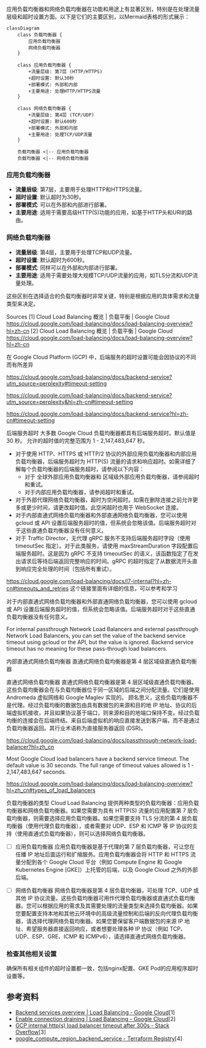 应用负载均衡器和网络负载均衡器在功能和用途上有显著区别，特别是在处理流量层级和超时设置方面。以下是它们的主要区别，以Mermaid表格的形式展示：

```mermaid
classDiagram
    class 负载均衡器 {
        应用负载均衡器
        网络负载均衡器
    }

    class 应用负载均衡器 {
        +流量层级: 第7层 (HTTP/HTTPS)
        +超时设置: 默认30秒
        +部署模式: 外部和内部
        +主要用途: 处理HTTP/HTTPS流量
    }

    class 网络负载均衡器 {
        +流量层级: 第4层 (TCP/UDP)
        +超时设置: 默认600秒
        +部署模式: 外部和内部
        +主要用途: 处理TCP/UDP流量
    }

    负载均衡器 <|-- 应用负载均衡器
    负载均衡器 <|-- 网络负载均衡器
```

### **应用负载均衡器**
- **流量层级**: 第7层，主要用于处理HTTP和HTTPS流量。
- **超时设置**: 默认超时为30秒。
- **部署模式**: 可以在外部和内部进行部署。
- **主要用途**: 适用于需要高级HTTP(S)功能的应用，如基于HTTP头和URI的路由。

### **网络负载均衡器**
- **流量层级**: 第4层，主要用于处理TCP和UDP流量。
- **超时设置**: 默认超时为600秒。
- **部署模式**: 同样可以在外部和内部进行部署。
- **主要用途**: 适用于需要处理大规模TCP/UDP流量的应用，如TLS分流和UDP流量处理。

这些区别在选择适合的负载均衡器时非常关键，特别是根据应用的具体需求和流量类型来决定。

Sources
[1] Cloud Load Balancing 概览 | 负载平衡 | Google Cloud https://cloud.google.com/load-balancing/docs/load-balancing-overview?hl=zh-cn
[2] Cloud Load Balancing 概览 | 负载平衡 | Google Cloud https://cloud.google.com/load-balancing/docs/load-balancing-overview?hl=zh-cn



在 Google Cloud Platform (GCP) 中，后端服务的超时设置可能会因协议的不同而有所差异

https://cloud.google.com/load-balancing/docs/backend-service?utm_source=perplexity#timeout-setting

https://cloud.google.com/load-balancing/docs/backend-service?utm_source=perplexity&hl=zh-cn#timeout-setting

https://cloud.google.com/load-balancing/docs/backend-service?hl=zh-cn#timeout-setting

后端服务超时
大多数 Google Cloud 负载均衡器都具有后端服务超时。默认值是 30 秒。 允许的超时值的完整范围为 1 - 2,147,483,647 秒。
* 对于使用 HTTP、HTTPS 或 HTTP/2 协议的外部应用负载均衡器和内部应用负载均衡器，后端服务超时为 HTTP(S) 流量的请求和响应超时。如需详细了解每个负载均衡器的后端服务超时，请参阅以下内容：
    * 对于 全球外部应用负载均衡器和 区域级外部应用负载均衡器，请参阅超时和重试。
    * 对于内部应用负载均衡器，请参阅超时和重试。
* 对于外部代理网络负载均衡器，超时为空闲超时。如需在删除连接之前允许更多或更少时间，请更改超时值。此空闲超时也用于 WebSocket 连接。
* 对于内部直通式网络负载均衡器和外部直通网络负载均衡器，您可以使用 gcloud 或 API 设置后端服务超时的值，但系统会忽略该值。后端服务超时对于这些直通负载均衡器没有任何意义。
* 对于 Traffic Director，无代理 gRPC 服务不支持后端服务超时字段（使用 timeoutSec 指定）。对于此类服务，请使用 maxStreamDuration 字段配置后端服务超时。这是因为 gRPC 不支持 timeoutSec 的语义，该函数指定了在发出请求后等待后端返回完整响应的时间。gRPC 的超时指定了从数据流开头直到响应完全处理的时间（包括所有重试）。

https://cloud.google.com/load-balancing/docs/l7-internal?hl=zh-cn#timeouts_and_retries
这个链接里面有详细的信息，可以参考和学习


对于内部直通式网络负载均衡器和外部直通网络负载均衡器，您可以使用 gcloud 或 API 设置后端服务超时的值，但系统会忽略该值。后端服务超时对于这些直通负载均衡器没有任何意义。

For internal passthrough Network Load Balancers and external passthrough Network Load Balancers, you can set the value of the backend service timeout using gcloud or the API, but the value is ignored. Backend service timeout has no meaning for these pass-through load balancers.

内部直通式网络负载均衡器
直通式网络负载均衡器是第 4 层区域级直通负载均衡器

直通式网络负载均衡器
直通式网络负载均衡器是第 4 层区域级直通负载均衡器。这些负载均衡器会在与负载均衡器位于同一区域的后端之间分配流量。它们是使用 Andromeda 虚拟网络和 Google Maglev 实现的。
顾名思义，这些负载均衡器不是代理。经过负载均衡的数据包由具有数据包的来源和目的地 IP 地址、协议的后端虚拟机接收，并且如果协议基于端口，则来源和目的地端口保持不变。经过负载均衡的连接会在后端终结。来自后端虚拟机的响应直接发送到客户端，而不是通过负载均衡器返回。其行业术语称为直接服务器返回 (DSR)。

https://cloud.google.com/load-balancing/docs/passthrough-network-load-balancer?hl=zh_cn





Most Google Cloud load balancers have a backend service timeout. The default value is 30 seconds. The full range of timeout values allowed is 1 - 2,147,483,647 seconds.




https://cloud.google.com/load-balancing/docs/load-balancing-overview?hl=zh_cn#types_of_load_balancers


负载均衡器的类型
Cloud Load Balancing 提供两种类型的负载均衡器：应用负载均衡器和网络负载均衡器。如果您需要为具有 HTTP(S) 流量的应用配置第 7 层负载均衡器，则需要选择应用负载均衡器。如果您需要支持 TLS 分流的第 4 层负载均衡器（使用代理负载均衡器），或者需要对 UDP、ESP 和 ICMP 等 IP 协议的支持（使用直通式负载均衡器），则可以选择网络负载均衡器。

- [ ] 应用负载均衡器
应用负载均衡器是基于代理的第 7 层负载均衡器，可让您在任播 IP 地址后面运行和扩缩服务。应用负载均衡器会将 HTTP 和 HTTPS 流量分配到各个 Google Cloud 平台（例如 Compute Engine 和 Google Kubernetes Engine [GKE]）上托管的后端，以及 Google Cloud 之外的外部后端。

- [ ] 网络负载均衡器
网络负载均衡器是第 4 层负载均衡器，可处理 TCP、UDP 或其他 IP 协议流量。这些负载均衡器可用作代理负载均衡器或直通式负载均衡器。您可以根据应用的需求及其需要处理的流量类型来选择负载均衡器。如果您要配置支持本地和其他云环境中的高级流量控制和后端的反向代理负载均衡器，请选择代理网络负载均衡器。如果您要保留客户端数据包的来源 IP 地址、希望服务器直接返回响应，或者想要处理各种 IP 协议（例如 TCP、UDP、ESP、GRE、ICMP 和 ICMPv6），请选择直通式网络负载均衡器。

### 检查其他相关设置
确保所有相关组件的超时设置都一致，包括nginx配置、GKE Pod的应用程序超时设置等。

## 参考资料
- [Backend services overview | Load Balancing - Google Cloud](https://cloud.google.com/load-balancing/docs/backend-service)[1]
- [Enable connection draining | Load Balancing - Google Cloud](https://cloud.google.com/load-balancing/docs/enabling-connection-draining)[2]
- [GCP internal http(s) load balancer timeout after 300s - Stack Overflow](https://stackoverflow.com/questions/67666685/gcp-internal-https-load-balancer-timeout-after-300s)[3]
- [google_compute_region_backend_service - Terraform Registry](https://registry.terraform.io/providers/hashicorp/google/latest/docs/resources/compute_region_backend_service)[4]


